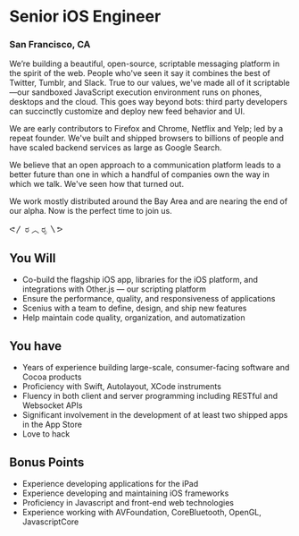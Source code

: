 # Senior iOS Engineer
### San Francisco, CA
We’re building a beautiful, open-source, scriptable messaging platform in the spirit of the web. People who've seen it say it combines the best of Twitter, Tumblr, and Slack. True to our values, we've made all of it scriptable—our sandboxed JavaScript execution environment runs on phones, desktops and the cloud. This goes way beyond bots: third party developers can succinctly customize and deploy new feed behavior and UI.

We are early contributors to Firefox and Chrome, Netflix and Yelp; led by a repeat founder. We've built and shipped browsers to billions of people and have scaled backend services as large as Google Search.

We believe that an open approach to a communication platform leads to a better future than one in which a handful of companies own the way in which we talk. We've seen how that turned out.

We work mostly distributed around the Bay Area and are nearing the end of our alpha. Now is the perfect time to join us.

ᕙ〳 ರ ︿ ರೃ 〵ᕗ

## You Will

+ Co-build the flagship iOS app, libraries for the iOS platform, and integrations with Other.js — our scripting platform
+ Ensure the performance, quality, and responsiveness of applications
+ Scenius with a team to define, design, and ship new features
+ Help maintain code quality, organization, and automatization

## You have

+ Years of experience building large-scale, consumer-facing software and Cocoa products
+ Proficiency with Swift, Autolayout, XCode instruments
+ Fluency in both client and server programming including RESTful and Websocket APIs
+ Significant involvement in the development of at least two shipped apps in the App Store
+ Love to hack

## Bonus Points

+ Experience developing applications for the iPad
+ Experience developing and maintaining iOS frameworks
+ Proficiency in Javascript and front-end web technologies
+ Experience working with AVFoundation, CoreBluetooth, OpenGL, JavascriptCore
